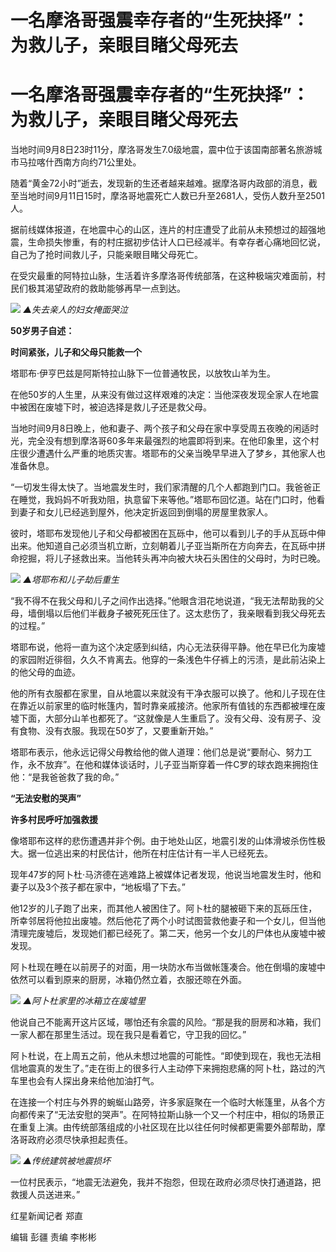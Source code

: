 # 一名摩洛哥强震幸存者的“生死抉择”：为救儿子，亲眼目睹父母死去

# 一名摩洛哥强震幸存者的“生死抉择”：为救儿子，亲眼目睹父母死去

当地时间9月8日23时11分，摩洛哥发生7.0级地震，震中位于该国南部著名旅游城市马拉喀什西南方向约71公里处。

随着“黄金72小时”逝去，发现新的生还者越来越难。据摩洛哥内政部的消息，截至当地时间9月11日15时，摩洛哥地震死亡人数已升至2681人，受伤人数升至2501人。

据前线媒体报道，在地震中心的山区，连片的村庄遭受了此前从未预想过的超强地震，生命损失惨重，有的村庄据初步估计人口已经减半。有幸存者心痛地回忆说，自己为了抢时间救儿子，只能亲眼目睹父母死亡。

在受灾最重的阿特拉山脉，生活着许多摩洛哥传统部落，在这种极端灾难面前，村民们极其渴望政府的救助能够再早一点到达。

![](https://inews.gtimg.com/om_bt/OWj7wPh_BtQ6nEmO7v5ior1kDD96o6Ffospo9d4Cp6hnUAA/1000)
_▲失去亲人的妇女掩面哭泣_

**50岁男子自述：**

**时间紧张，儿子和父母只能救一个**

塔耶布·伊亨巴兹是阿斯特拉山脉下一位普通牧民，以放牧山羊为生。

在他50岁的人生里，从来没有做过这样艰难的决定：当他深夜发现全家人在地震中被困在废墟下时，被迫选择是救儿子还是救父母。

当地时间9月8日晚上，他和妻子、两个孩子和父母在家中享受周五夜晚的闲适时光，完全没有想到摩洛哥60多年来最强烈的地震即将到来。在他印象里，这个村庄很少遭遇什么严重的地质灾害。塔耶布的父亲当晚早早进入了梦乡，其他家人也准备休息。

“一切发生得太快了。当地震发生时，我们家清醒的几个人都跑到门口。我爸爸正在睡觉，我妈妈不听我劝阻，执意留下来等他。”塔耶布回忆道。站在门口时，他看到妻子和女儿已经逃到屋外，他决定折返回到倒塌的房屋里救家人。

彼时，塔耶布发现他儿子和父母都被困在瓦砾中，他可以看到儿子的手从瓦砾中伸出来。他知道自己必须当机立断，立刻朝着儿子亚当斯所在方向奔去，在瓦砾中拼命挖掘，将儿子拯救出来。当他转头再冲向被大块石头困住的父母时，为时已晚。

![](https://inews.gtimg.com/om_bt/OVyyIMmybAGREMHVi72yh0NJNvq20IQISa75IawFPw5r0AA/1000)
_▲塔耶布和儿子劫后重生_

“我不得不在我父母和儿子之间作出选择。”他眼含泪花地说道，“我无法帮助我的父母，墙倒塌以后他们半截身子被死死压住了。这太悲伤了，我亲眼看到我父母死去的过程。”

塔耶布说，他将一直为这个决定感到纠结，内心无法获得平静。他在早已化为废墟的家园附近徘徊，久久不肯离去。他穿的一条浅色牛仔裤上的污渍，是此前沾染上的他父母的血迹。

他的所有衣服都在家里，自从地震以来就没有干净衣服可以换了。他和儿子现在住在靠近以前家里的临时帐篷内，暂时靠亲戚接济。他家所有值钱的东西都被埋在废墟下面，大部分山羊也都死了。“这就像是人生重启了。没有父母、没有房子、没有食物、没有衣服。我现在50岁了，又要重新开始。”

塔耶布表示，他永远记得父母教给他的做人道理：他们总是说“要耐心、努力工作，永不放弃”。在他和媒体谈话时，儿子亚当斯穿着一件C罗的球衣跑来拥抱住他：“是我爸爸救了我的命。”

**“无法安慰的哭声”**

**许多村民呼吁加强救援**

像塔耶布这样的悲伤遭遇并非个例。由于地处山区，地震引发的山体滑坡杀伤性极大。据一位逃出来的村民估计，他所在村庄估计有一半人已经死去。

现年47岁的阿卜杜·马济德在逃难路上被媒体记者发现，他说当地震发生时，他和妻子以及3个孩子都在家中，“地板塌了下去。”

他12岁的儿子跑了出来，而其他人被困住了。阿卜杜的腿被砸下来的瓦砾压住，所幸邻居将他拉出废墟。然后他花了两个小时试图营救他妻子和一个女儿，但当他清理完废墟后，发现她们都已经死了。第二天，他另一个女儿的尸体也从废墟中被发现。

阿卜杜现在睡在以前房子的对面，用一块防水布当做帐篷凑合。他在倒塌的废墟中依然可以看到原来的厨房，冰箱仍然立着，衣服还晾在外面。

![](https://inews.gtimg.com/om_bt/OE2Hlme1pKAYvg3PKLwUDI5SzMd_OO94aCA22FyKouoGQAA/1000)
_▲阿卜杜家里的冰箱立在废墟里_

他说自己不能离开这片区域，哪怕还有余震的风险。“那是我的厨房和冰箱，我们一家人都在那里生活过。现在我只是看着它，守卫我的回忆。”

阿卜杜说，在上周五之前，他从未想过地震的可能性。“即使到现在，我也无法相信地震真的发生了。”走在街上的很多行人主动停下来拥抱悲痛的阿卜杜，路过的汽车里也会有人探出身来给他加油打气。

在连接一个村庄与外界的蜿蜒山路旁，许多家庭聚在一个临时大帐篷里，从各个方向都传来了“无法安慰的哭声”。在阿特拉斯山脉一个又一个村庄中，相似的场景正在重复上演。由传统部落组成的小社区现在比以往任何时候都更需要外部帮助，摩洛哥政府必须尽快承担起责任。

![](https://inews.gtimg.com/om_bt/OnrTWDCuZcNv2QUIGd8VCr5CnR_2C6x7fQDJPmEpZZfuwAA/1000)
_▲传统建筑被地震损坏_

一位村民表示，“地震无法避免，我并不抱怨，但现在政府必须尽快打通道路，把救援人员送进来。”

红星新闻记者 郑直

编辑 彭疆 责编 李彬彬

